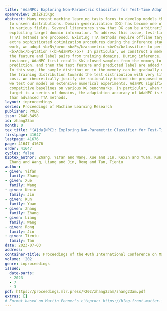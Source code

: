 ```yaml
---
title: 'AdaNPC: Exploring Non-Parametric Classifier for Test-Time Adaptation'
openreview: 2DiZF15Kgc
abstract: Many recent machine learning tasks focus to develop models that can generalize
  to unseen distributions. Domain generalization (DG) has become one of the key topics
  in various fields. Several literatures show that DG can be arbitrarily hard without
  exploiting target domain information. To address this issue, test-time adaptive
  (TTA) methods are proposed. Existing TTA methods require offline target data or
  extra sophisticated optimization procedures during the inference stage. In this
  work, we adopt <b>N</b>on-<b>P</b>arametric <b>C</b>lassifier to perform the test-time
  <b>Ada</b>ptation (<b>AdaNPC</b>). In particular, we construct a memory that contains
  the feature and label pairs from training domains. During inference, given a test
  instance, AdaNPC first recalls $k$ closed samples from the memory to vote for the
  prediction, and then the test feature and predicted label are added to the memory.
  In this way, the sample distribution in the memory can be gradually changed from
  the training distribution towards the test distribution with very little extra computation
  cost. We theoretically justify the rationality behind the proposed method. Besides,
  we test our model on extensive numerical experiments. AdaNPC significantly outperforms
  competitive baselines on various DG benchmarks. In particular, when the adaptation
  target is a series of domains, the adaptation accuracy of AdaNPC is $50$% higher
  than advanced TTA methods.
layout: inproceedings
series: Proceedings of Machine Learning Research
publisher: PMLR
issn: 2640-3498
id: zhang23am
month: 0
tex_title: "{A}da{NPC}: Exploring Non-Parametric Classifier for Test-Time Adaptation"
firstpage: 41647
lastpage: 41676
page: 41647-41676
order: 41647
cycles: false
bibtex_author: Zhang, Yifan and Wang, Xue and Jin, Kexin and Yuan, Kun and Zhang,
  Zhang and Wang, Liang and Jin, Rong and Tan, Tieniu
author:
- given: Yifan
  family: Zhang
- given: Xue
  family: Wang
- given: Kexin
  family: Jin
- given: Kun
  family: Yuan
- given: Zhang
  family: Zhang
- given: Liang
  family: Wang
- given: Rong
  family: Jin
- given: Tieniu
  family: Tan
date: 2023-07-03
address: 
container-title: Proceedings of the 40th International Conference on Machine Learning
volume: '202'
genre: inproceedings
issued:
  date-parts:
  - 2023
  - 7
  - 3
pdf: https://proceedings.mlr.press/v202/zhang23am/zhang23am.pdf
extras: []
# Format based on Martin Fenner's citeproc: https://blog.front-matter.io/posts/citeproc-yaml-for-bibliographies/
---
```

